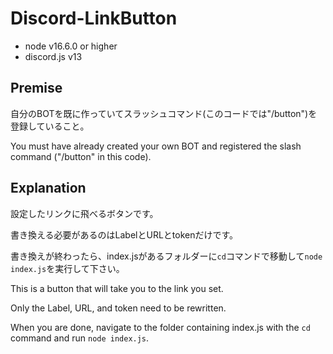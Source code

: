 # Discord-LinkButton

* node v16.6.0 or higher
* discord.js v13




## Premise
自分のBOTを既に作っていてスラッシュコマンド(このコードでは"/button")を登録していること。

You must have already created your own BOT and registered the slash command ("/button" in this code).


## Explanation

設定したリンクに飛べるボタンです。

書き換える必要があるのはLabelとURLとtokenだけです。

書き換えが終わったら、index.jsがあるフォルダーに`cd`コマンドで移動して`node index.js`を実行して下さい。



This is a button that will take you to the link you set.

Only the Label, URL, and token need to be rewritten.

When you are done, navigate to the folder containing index.js with the `cd` command and run `node index.js`.
